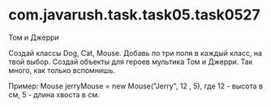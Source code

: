 # com.javarush.task.task05.task0527

Том и Джерри

Создай классы Dog, Cat, Mouse.
Добавь по три поля в каждый класс, на твой выбор.
Создай объекты для героев мультика Том и Джерри.
Так много, как только вспомнишь.

Пример:
Mouse jerryMouse = new Mouse("Jerry", 12 , 5),
где 12 - высота в см,
5 - длина хвоста в см.
